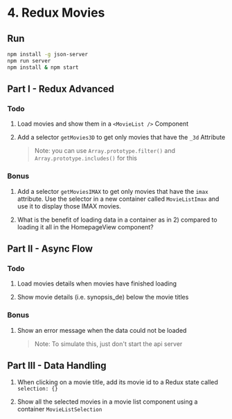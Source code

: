 # 4. Redux Movies

## Run

```sh
npm install -g json-server
npm run server
npm install & npm start
```

## Part I - Redux Advanced

### Todo

1. Load movies and show them in a `<MovieList />` Component

2. Add a selector `getMovies3D` to get only movies that have the `_3d` Attribute

    > Note: you can use `Array.prototype.filter()` and `Array.prototype.includes()` for this

### Bonus

1. Add a selector `getMoviesIMAX` to get only movies that have the `imax` attribute. Use the selector in a new container called `MovieListImax` and use it to display those IMAX movies.

2. What is the benefit of loading data in a container as in 2) compared to loading it all in the HomepageView component?


## Part II - Async Flow

### Todo

1. Load movies details when movies have finished loading

2. Show movie details (i.e. synopsis_de) below the movie titles

### Bonus

1. Show an error message when the data could not be loaded

    > Note: To simulate this, just don't start the api server


## Part III - Data Handling

1. When clicking on a movie title, add its movie id to a Redux state called `selection: {}`

2. Show all the selected movies in a movie list component using a container `MovieListSelection`
